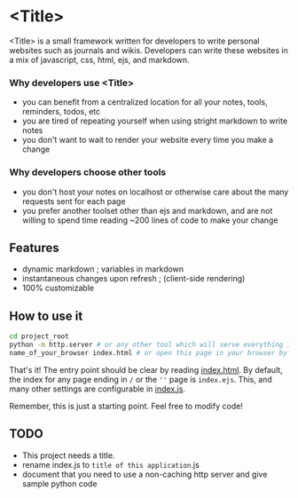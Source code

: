 # &lt;Title&gt;

&lt;Title&gt; is a small framework written for developers to write personal websites such as journals and wikis. Developers can write these websites in a mix of javascript, css, html, ejs, and markdown.

### Why developers use &lt;Title&gt;
- you can benefit from a centralized location for all your notes, tools, reminders, todos, etc
- you are tired of repeating yourself when using stright markdown to write notes
- you don't want to wait to render your website every time you make a change

### Why developers choose other tools
- you don't host your notes on localhost or otherwise care about the many requests sent for each page
- you prefer another toolset other than ejs and markdown, and are not willing to spend time reading ~200 lines of code to make your change

## Features
- dynamic markdown ; variables in markdown
- instantaneous changes upon refresh ; (client-side rendering)
- 100% customizable

## How to use it
```sh
cd project_root
python -m http.server # or any other tool which will serve everything in this directory (eg nginx, apache)
name_of_your_browser index.html # or open this page in your browser by entering its location in the location bar
```

That's it! The entry point should be clear by reading [index.html](index.html). By default, the index for any page ending in `/` or the `''` page is `index.ejs`. This, and many other settings are configurable in [index.js](index.js).

Remember, this is just a starting point. Feel free to modify code!

## TODO
- This project needs a title.
- rename index.js to `title of this application`.js
- document that you need to use a non-caching http server and give sample python code
